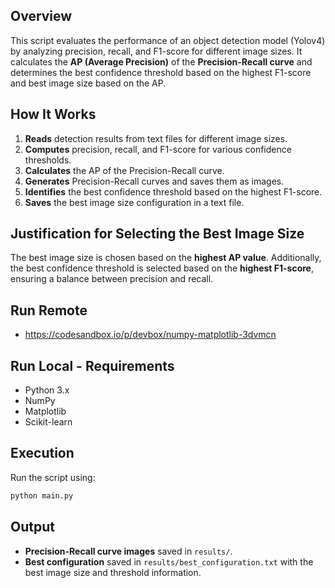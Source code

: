 ## Overview

This script evaluates the performance of an object detection model (Yolov4) by analyzing precision, recall, and F1-score for different image sizes. It calculates the **AP (Average Precision)** of the **Precision-Recall curve** and determines the best confidence threshold based on the highest F1-score and best image size based on the AP.

## How It Works

1. **Reads** detection results from text files for different image sizes.
2. **Computes** precision, recall, and F1-score for various confidence thresholds.
3. **Calculates** the AP of the Precision-Recall curve.
4. **Generates** Precision-Recall curves and saves them as images.
5. **Identifies** the best confidence threshold based on the highest F1-score.
6. **Saves** the best image size configuration in a text file.

## Justification for Selecting the Best Image Size

The best image size is chosen based on the **highest AP value**. Additionally, the best confidence threshold is selected based on the **highest F1-score**, ensuring a balance between precision and recall.

## Run Remote

- https://codesandbox.io/p/devbox/numpy-matplotlib-3dvmcn

## Run Local - Requirements

- Python 3.x
- NumPy
- Matplotlib
- Scikit-learn

## Execution

Run the script using:

```bash
python main.py
```

## Output

- **Precision-Recall curve images** saved in `results/`.
- **Best configuration** saved in `results/best_configuration.txt` with the best image size and threshold information.

